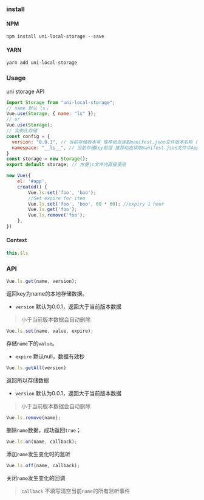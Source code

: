 ### install

#### NPM

```shell script
npm install uni-local-storage --save
```

#### YARN

```shell script
yarn add uni-local-storage
```

### Usage

uni storage API

```javascript
import Storage from "uni-local-storage";
// name 默认 ls；
Vue.use(Storage, { name: "ls" });
// or
Vue.use(Storage);
// 实例化存储
const config = {
  version: "0.0.1", // 当前存储版本号 推荐动态读取manifest.json文件版本名称（versionName）
  namespace: "__ls__", // 当前存储key前缀 推荐动态读取manifest.json文件中AppID（appid）
}
const storage = new Storage();
export default storage; // 方便js文件内直接使用

new Vue({
    el: '#app',
    created() {
        Vue.ls.set('foo', 'boo');
        //Set expire for item
        Vue.ls.set('foo', 'boo', 60 * 60); //expiry 1 hour
        Vue.ls.get('foo');
        Vue.ls.remove('foo');
    },
})
```
#### Context
```javascript
this.$ls
```

### API
```javascript
Vue.ls.get(name, version);
```
返回key为name的本地存储数据。
- `version` 默认为0.0.1，返回大于当前版本数据
> 小于当前版本数据会自动删除

```javascript
Vue.ls.set(name, value, expire);
```
存储`name`下的`value`。
- `expire` 默认null，数据有效秒

```javascript
Vue.ls.getAll(version)
```
返回所以存储数据
- `version` 默认为0.0.1，返回大于当前版本数据
> 小于当前版本数据会自动删除

```javascript
Vue.ls.remove(name);
```
删除`name`数据，成功返回`true`；

```javascript
Vue.ls.on(name, callback);
```
添加`name`发生变化时的监听
```javascript
Vue.ls.off(name, callback);
```
关闭`name`发生变化的回调
> `callback` 不填写清空当前`name`的所有监听事件

